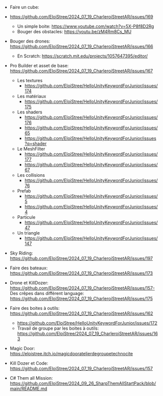

- Faire un cube:
- https://github.com/EloiStree/2024_07_19_CharleroiStreetAR/issues/169
  - Un simple boite: https://www.youtube.com/watch?v=5X-P8f8D2Rg
  - Bouger des obstacles: https://youtu.be/zM4Rm8Cs_MU
- Bouger des drones: https://github.com/EloiStree/2024_07_19_CharleroiStreetAR/issues/166
  - En Scratch: https://scratch.mit.edu/projects/1057647395/editor/
- Pro Builder et asset de base: https://github.com/EloiStree/2024_07_19_CharleroiStreetAR/issues/167
   - Les textures
     -  https://github.com/EloiStree/HelloUnityKeywordForJunior/issues/174
   - Les matériaux
     - https://github.com/EloiStree/HelloUnityKeywordForJunior/issues/175 
   - Les shaders
     - https://github.com/EloiStree/HelloUnityKeywordForJunior/issues/176
     - https://github.com/EloiStree/HelloUnityKeywordForJunior/issues/65
     - https://github.com/EloiStree/HelloUnityKeywordForJunior/issues?q=shader
   - Le MeshFilter 
     - https://github.com/EloiStree/HelloUnityKeywordForJunior/issues/177
     -  https://github.com/EloiStree/HelloUnityKeywordForJunior/issues/67
   - Les collisions
     - https://github.com/EloiStree/HelloUnityKeywordForJunior/issues/76 
   - Prefab
     - https://github.com/EloiStree/HelloUnityKeywordForJunior/issues/5  
     - https://github.com/EloiStree/HelloUnityKeywordForJunior/issues/4
   - Particule
     - https://github.com/EloiStree/HelloUnityKeywordForJunior/issues/47  
   - Un triangle
     - https://github.com/EloiStree/HelloUnityKeywordForJunior/issues/147  
- Sky Riding: https://github.com/EloiStree/2024_07_19_CharleroiStreetAR/issues/197
- Faire des bateaux: https://github.com/EloiStree/2024_07_19_CharleroiStreetAR/issues/173
- Drone et KillDozer: https://github.com/EloiStree/2024_07_19_CharleroiStreetAR/issues/157- Des crêpes dans différent language: https://github.com/EloiStree/2024_07_19_CharleroiStreetAR/issues/175 
- Faire des boites à outils: https://github.com/EloiStree/2024_07_19_CharleroiStreetAR/issues/162
  - https://github.com/EloiStree/HelloUnityKeywordForJunior/issues/172
  - Travail de groupe par les boites à outils: https://github.com/EloiStree/2024_07_19_CharleroiStreetAR/issues/163
- Magic Door: https://eloistree.itch.io/magicdooratelierdegroupetechnocite


- Kill Dozer et Code: https://github.com/EloiStree/2024_07_19_CharleroiStreetAR/issues/157

- C# Them all Mission: https://github.com/EloiStree/2024_09_26_SharpThemAllStartPack/blob/main/README.md
